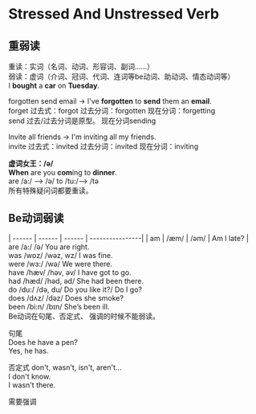 # Stressed And Unstressed Verb

重弱读    
------------------
重读：实词（名词、动词、形容词、副词……）    
弱读：虚词（介词、冠词、代词、连词等be动词、助动词、情态动词等）    
 I **bought** a **car** on **Tuesday**.    
 
 forgotten send email -> I've **forgotten** to **send** them an **email**.    
 forget 过去式：forgot  过去分词：forgotten 现在分词：forgetting    
 send   过去/过去分词是原型。 现在分词sending    

 Invite all friends -> I'm inviting all my friends.    
 invite 过去式：invited 过去分词：invited 现在分词：inviting 

 **虚词女王：/ə/**    
  **When** are you **com**ing to **dinner**.     
  are /a:/ —> /ə/ to /tu:/—> /tə      
  所有特殊疑问词都要重读。    

Be动词弱读    
-------------------
| ------ | ------ | ------ | ----------------|
| am     | /æm/   |  /əm/  |      Am I late? |    
are    /a:/     /ə/           You are right.    
was    /wɒz/    /wəz, wz/     I was fine.     
were   /wɜ:/    /wə/          We were there.    
have   /hæv/    /həv, əv/     I have got to go.     
had    /hæd/    /həd, əd/     She had been there.     
do     /du:/    /də, du/      Do you like it?/ Do I go?     
does   /dʌz/    /dəz/         Does she smoke?     
been   /bi:n/   /bɪn/         She’s been ill.       
Be动词在句尾、否定式、 强调的时候不能弱读。    

句尾    
  Does he have a pen?    
  Yes, he has.   

否定式 don't, wasn't, isn't, aren't...    
  I don't know.    
  I wasn't there.    

需要强调    
